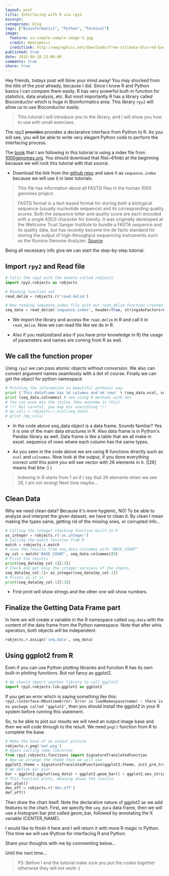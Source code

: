 ```yaml
---
layout: post
title: Interfacing with R via rpy2
excerpt:
categories: blog
tags: ["Bioinformatics", "Python", "Terminal"]
image:
  feature: so-simple-sample-image-5.jpg
  credit: WeGraphics
  creditlink: http://wegraphics.net/downloads/free-ultimate-blurred-background-pack/
published: true
date: 2015-09-18 23:00:00
comments: true
share: true
---
```


Hey friends, todays post will blow your mind away! You may shocked from the title of the post already, because I did. Since I know R and Python basics <and a little more maybe> I can compare them easily. R has very powerful built-in function for statistics, data analysis, etc. But most importantly R has a library called Bioconductor which is huge in Bioinformatics area. This library ```rpy2``` will allow us to use Bioconductor easily.  

> This tutorial I will introduce you to the library, and I will show you how to use with small exercises.

The rpy2 ~~provides~~ provides a declarative interface from Python to R. As you will see, you will be able to write very elegant Python code to perform the interfacing process.

The [book](http://www.amazon.com/Bioinformatics-Python-Cookbook-Tiago-Antao/dp/1782175113) that I am following in  this tutorial is using a index file from [1000genomes.org](http://www.1000genomes.org/). You should download that file(~61mb) at the beginning because we will rock this tutorial with that source.

- Download the link from the [github repo](https://github.com/tiagoantao/bioinf-python/blob/master/notebooks/Datasets.ipynb) and save it as ```sequence.index``` because we will use it in later tutorials.

> This file has information about all FASTQ files in the human 1000 genomes project.

> FASTQ format is a text-based format for storing both a biological sequence (usually nucleotide sequence) and its corresponding quality scores. Both the sequence letter and quality score are each encoded with a single ASCII character for brevity. It was originally developed at the Wellcome Trust Sanger Institute to bundle a FASTA sequence and its quality data, but has recently become the de facto standard for storing the output of high-throughput sequencing instruments such as the Illumina Genome Analyzer. [Source](https://en.wikipedia.org/wiki/FASTQ_format)


Being all necessary info give we can start the step-by-step tutorial:

## Import ```rpy2``` and Read file

```python
# Calls the rpy2 with the module called robjects
import rpy2.robjects as robjects

# Reading function set
read_delim = robjects.r('read.delim')

# Now reading sequence.index file with our read_delim function created above
seq_data = read_delim('sequence.index', header=True, stringsAsFactors=False)
```

- We import the library and access the ```read.delim``` in R and call it in ```read_delim```. Now we can read file like we do in R.

- Also if you realized(and also if you have prior knowledge in R) the usage of parameters and names are coming from R as well.

## We call the function proper

Using ```rpy2``` we can pass atomic objects without conversion. We also can convert argument names seamlessly with a dot of course. Finally we can get the object for python namespace

```python
# Printing the information in beautiful pythonic way.
print ('This dataframe has %d columns and %d rows' % (seq_data.ncol, seq_data.nrow))
print (seq_data.colnames) # see using R methods with dot
# You can even mix the styles (How awesome is this)
# !!! But careful, you may mix everything !!!
# my_cols = robjects.r.ncol(seq_data)
# print (my_cols)
```

- In the code above seq_data object is a data frame. Sounds familiar? Yes it is one of the main data structures in R. Also data frame is in Python's Pandas library as well. Data frame is like a table that we all make in excel. sequence of rows where each column has the same types.

- As you seen in the code above we are using R functions directly such as ```ncol``` and ```colnames```. Now look at the output, if you done everything correct until this point you will see vector with 26 elements in it. ([26] means that btw :) )  

> Indexing in R starts from 1 so if I say that 26 elements when we see 26, I am not wrong! Next time maybe...

## Clean Data
Why we need clean data? Because it's more hygienic, NO! To be able to analyze and interpret the given dataset, we have to clean it. By clean I mean making the types same, getting rid of the missing ones, or corrupted info...

```python
# Calling the integer checking function built-in R
as_integer = robjects.r('as.integer')
# Calling the match function from R
match = robjects.r.match
# Save the results from seq_data colnames with "BASE_COUNT"
my_col = match('BASE_COUNT', seq_data.colnames)[0]
# Print the results
print(seq_data[my_col-1][:3])
# Check and get only the integer versions of the inputs
seq_data[my_col-1]= as_integer(seq_data[my_col-1])
# Prints as it is
print(seq_data[my_col-1][:3])
```

- First print will show strings and the other one will show numbers.

## Finalize the Getting Data Frame part

In here we will create a variable in the R namespace called ```seq.data``` with the content of the data frame from the Python namespace. Note that after whis operation, both objects will be independent.

```python
robjects.r.assign('seq.data', seq_data)
```
## Using ggplot2 from R
Even if you can use Python plotting libraries and function R has its own built-in plotting functions. But not fancy as ggplot2.

```python
# We should import another library to call ggplot2
import rpy2.robjects.lib.ggplot2 as ggplot2
```

If you get an error which is saying something like this: ```rpy2.rinterface.RRuntimeError: Error in loadNamespace(name) : there is no package called ‘ggplot2’```, then you should install the ggplot2 in your R system before running this statement.

So, to be able to plot our results we will need an output image base and then we will code through to the result. We need ```png()``` function from R to complete the base.

```python
# Make the base of an output picture
robjects.r.png('out.png')
# Again calling some libraries
from rpy2.robjects.functions import SignatureTranslatedFunction
# Now we arrange the theme that we will use
ggplot2.theme = SignatureTranslatedFunction(ggplot2.theme, init_prm_translate = {'axis_text_x': 'axis_text_x'})
# We define our plot
bar = ggplot2.ggplot(seq_data) + ggplot2.geom_bar() + ggplot2.aes_string(x = 'CENTER_NAME') + ggplot2.theme(axis_text_x=ggplot2.element_text(angle=90, hjust=1))
# This function plots, meaning shows the results
bar.plot()
dev_off = robjects.r('dev.off')
def_off()
```

Then draw the chart itself. Note the declarative nature of ggplot2 as we add features to the chart. First, we specify the ```seq_data``` data frame, then we will use a histogram bar plot called geom_bar, followed by annotating the X variable (CENTER_NAME).


I would like to finish it here and I will return it with more R magic in Python. This time we will use IPython for interfacing R and Python.

Share your thoughts with me by commenting below...

Until the next time...



> PS: Before I end the tutorial make sure you put the codes together otherwise they will not work :)
